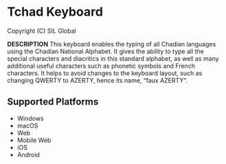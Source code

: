 Tchad Keyboard
=====================

Copyright (C) SIL Global

__DESCRIPTION__
This keyboard enables the typing of all Chadian languages using the Chadian National Alphabet. It gives the ability to type all the special characters and diacritics in this standard alphabet, as well as many additional useful characters such as phonetic symbols and French characters. It helps to avoid changes to the keyboard layout, such as changing QWERTY to AZERTY, hence its name, “faux AZERTY”.


Supported Platforms
-------------------
 * Windows
 * macOS
 * Web
 * Mobile Web
 * iOS
 * Android
